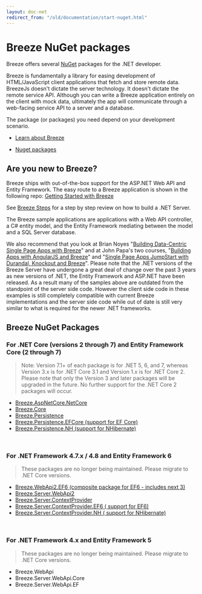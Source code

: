 ```yaml
---
layout: doc-net
redirect_from: "/old/documentation/start-nuget.html"
---
```

# Breeze NuGet packages
Breeze offers several <a href="http://nuget.org/" target="_blank">NuGet</a> packages for the .NET developer.

Breeze is fundamentally a library for easing development of HTML/JavaScript client applications that fetch and store remote data. BreezeJs doesn't dictate the server technology. It doesn't dictate the remote service API. Although you can write a Breeze application entirely on the client with mock data, ultimately the app will communicate through a web-facing service API to a server and a database.

The package (or packages) you need depend on your development scenario.

* [Learn about Breeze](#learn)

* [Nuget packages](#current)

<a name="learn"></a>

## Are you new to Breeze?

Breeze ships with out-of-the-box support for the ASP.NET Web API and Entity Framework. The easy route to a Breeze application is shown in the following repo: <a href="https://github.com/Breeze/northwind-demo" target="_blank">Getting Started with Breeze</a>

See [Breeze Steps](https://github.com/Breeze/northwind-demo/blob/master/STEPS.md) for a step by step review on how to build a .NET Server. 

The Breeze sample applications are applications with a Web API controller, a C# entity model, and the Entity Framework mediating between the model and a SQL Server database.

We also recommend that you look at Brian Noyes "<a href="http://www.pluralsight.com/courses/building-single-page-applications-breeze" target="_blank">Building Data-Centric Single Page Apps with Breeze</a>" and at John Papa's two courses, "<a href="http://www.pluralsight.com/training/Courses/TableOfContents/build-apps-angular-breeze" target="_blank">Building Apps with AngularJS and Breeze</a>" and "<a href="http://www.pluralsight.com/training/Courses/TableOfContents/build-apps-angular-breeze" target="_blank">Single Page Apps JumpStart with Durandal, Knockout and Breeze</a>". Please note that the .NET versions of the Breeze Server have undergone a great deal of change over the past 3 years as new versions of .NET, the Entity Framework and ASP.NET have been released.  As a result many of the samples above are outdated from the standpoint of the server side code.  However the client side code in these examples is still completely compatible with current Breeze implementations and the server side code while out of date is still very similar to what is required for the newer .NET frameworks.

<a name="current"></a>

## Breeze NuGet Packages

### For .NET Core (versions 2 through 7) and Entity Framework Core (2 through 7)

> Note: Version 7.1+ of each package is for .NET 5, 6, and 7, whereas Version 3.x is for .NET Core 3.1 and Version 1.x is for .NET Core 2.  Please note that only the Version 3 and later packages will be upgraded in the future. No further support for the .NET Core 2 packages will occur.

- [Breeze.AspNetCore.NetCore](https://www.nuget.org/packages/Breeze.AspNetCore.NetCore/)
- [Breeze.Core](https://www.nuget.org/packages/Breeze.Core/)
- [Breeze.Persistence](https://www.nuget.org/packages/Breeze.Persistence/)
- [Breeze.Persistence.EFCore (support for EF Core)](https://www.nuget.org/packages/Breeze.Persistence.EFCore/)
- [Breeze.Persistence.NH (support for NHibernate)](https://www.nuget.org/packages/Breeze.Persistence.NH/)

<br>

### For .NET Framework 4.7.x / 4.8  and Entity Framework 6 

> These packages are no longer being maintained. Please migrate to .NET Core versions.

- [Breeze.WebApi2.EF6  (composite package for EF6 - includes next 3)](https://www.nuget.org/packages/Breeze.WebApi2.EF6)
- [Breeze.Server.WebApi2](https://www.nuget.org/packages/Breeze.Server.WebApi2/)
- [Breeze.Server.ContextProvider](https://www.nuget.org/packages/Breeze.Server.ContextProvider/)
- [Breeze.Server.ContextProvider.EF6  ( support for EF6)](https://www.nuget.org/packages/Breeze.Server.ContextProvider.EF6/)
- [Breeze.Server.ContextProvider.NH ( support for NHibernate)](https://www.nuget.org/packages/Breeze.Server.ContextProvider.NH/)
    
<br>    
  
### For .NET Framework 4.x and Entity Framework 5   

> These packages are no longer being maintained. Please migrate to .NET Core versions.

- Breeze.WebApi
- Breeze.Server.WebApi.Core
- Breeze.Server.WebApi.EF

